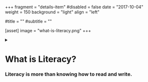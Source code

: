 +++
fragment = "details-item"
#disabled = false
date = "2017-10-04"
weight = 150
background = "light"
align = "left"

#title = ""
#subtitle = ""

[asset]
  image = "what-is-literacy.png"
+++

<details>
<summary>

# What is Literacy?
### Literacy is more than knowing how to read and write.

</summary>

***

A person who is literate can use reading, writing, speaking, and numerical skills effectively to understand and participate in the world around them.

Literacy is not a fixed skill. It needs to be exercised and challenged. Otherwise, the skill will not strengthen and may weaken.

There are 5 levels to define literacy in Canada. A person may be able to function at one of the lower levels, but would still be considered to have problems with literacy. Please see our literacy levels page for definitions of these levels. See our [facts](#facts) page for information on general literacy statistics.

</details>

